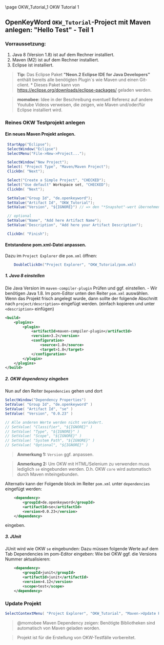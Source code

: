 
\page OKW_Tutorial_1 OKW Tutorial 1

## OpenKeyWord `OKW_Tutorial`-Project mit Maven anlegen: "Hello Test" - Teil 1

### Vorraussetzung:

 1. Java 8 (Version 1.8) ist auf dem Rechner installiert.
 2. Maven (M2) ist auf dem Rechner installiert.
 3. Eclipse ist installiert.
 
> **Tip:** Das Eclipse Paket **"Neon.2 Eclipse IDE for Java Developers"** enthält bereits alle benötigten Plugin´s wie Maven und einen Git-client.  * Dieses Paket kann von https://eclipse.org/downloads/eclipse-packages/ geladen werden.

> **momobee:** Idee in der Beschreibung eventuell Referenz auf andere Youtube Videos verweisen, die zeigen,
wie Maven und/oder/für Eclipse installiert wird.
 
### Reines OKW Testprojekt anlegen

#### Ein neues Maven Projekt anlegen.

```java
 StartApp("Eclipse");
 SelectWindow("Eclipse")
 SelectMenu("File->New->Project...");

 SelectWindow("New Project");
 Select( "Project Type", "Maven/Maven Project");
 ClickOn( "Next");

 Select("Create a Simple Project", "CHECKED");
 Select("Use default" Workspace set, "CHECKED");
 ClickOn( "Next");

 SetValue("Group Id", "de.openkeyword");
 SetValue("Artifact Id", "OKW_Tutorial");
 SetValue("Version", "${IGNORE}") // => den "*Snapshot"-wert übernehmen

 // optional
 SetValue("Name", "Add here Artifact Name");
 SetValue("Description", "Add here your Artifact Description");

 ClickOn( "Finish"); 
```

#### Entstandene pom.xml-Datei anpassen.

Dazu im `Project Explorer` die `pom.xml` öffnen:
```java
	DoubleClickOn("Project Explorer", "OKW_Tutorial/pom.xml)
```

##### 1. Java 8 einstellen
Die Java Version im ```maven-compiler-plugin``` Prüfen und ggf. einstellen. - Wir benötigen Java 1.8.
Im pom-Editor unten den Reiter `pom.xml` auswählen. Wenn das Projekt frisch angelegt wurde, dann sollte der folgende Abschnitt nach `project/description>` eingefügt werden. (einfach kopieren und unter `<description>` einfügen)
```xml
<build>
	<plugins>
		<plugin>
			<artifactId>maven-compiler-plugin</artifactId>
			<version>3.2</version>
			<configuration>
				<source>1.8</source>
				<target>1.8</target>
			</configuration>
		</plugin>
	</plugins>
</build>
```

##### 2. OKW dependency eingeben
Nun auf den Reiter `Dependencies` gehen und dort

```java
SelectWindow("Dependency Properties")
SetValue( "Group Id", "de.openkeyword" )
SetValue( "Artifact Id", "se" )
SetValue( "Version", "0.0.23" )

// Alle anderen Werte werden nicht verändert.
// SetValue( "Classifier", "${IGNORE}" )
// SetValue( "Type", "${IGNORE}" )
// SetValue( "Scope", "${IGNORE}" )
// SetValue( "System Path", "${IGNORE}" )
// SetValue( "Optional", "${IGNORE}" )
```
> **Anmerkung 1:** `Version` ggf. anpassen.

> **Anmerkung 2:** Um OKW mit HTML/Selenium zu verwenden muss lediglich `se` eingebunden werden.
D.h. OKW `core` wird automatisch durch Maven miteingebunden.

Alternativ kann der Folgende block im Reiter `pom.xml` unter `dependencies` eingefügt werden:
```xml
	<dependency>
		<groupId>de.openkeyword</groupId>
		<artifactId>se</artifactId>
		<version>0.0.23</version>
	</dependency>
```

eingeben.

##### 3. JUnit 
JUnit wird wie OKW `se` eingebunden: Dazu müssen folgende Werte auf dem Tab Dependencies im pom-Editor eingeben:
Wie bei OKW ggf. die Versions Nummer aktualisieren:

```xml
	<dependency>
		<groupId>junit</groupId>
		<artifactId>junit</artifactId>
		<version>4.12</version>
		<scope>test</scope>
	</dependency>
```
### Update Projekt
```java
SelectContextMenu( "Project Explorer", "OKW_Tutorial", "Maven->Update Project..." )
```
> @momobee Maven Dependency zeigen: Benötigte Bibliotheken sind automatisch von Maven geladen worden.
 
> Projekt ist für die Erstellung von OKW-Testfälle vorbereitet.
